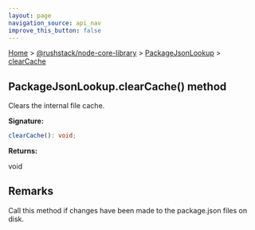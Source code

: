 ```yaml
---
layout: page
navigation_source: api_nav
improve_this_button: false
---
```



[Home](./index.md) &gt; [@rushstack/node-core-library](./node-core-library.md) &gt; [PackageJsonLookup](./node-core-library.packagejsonlookup.md) &gt; [clearCache](./node-core-library.packagejsonlookup.clearcache.md)

## PackageJsonLookup.clearCache() method

Clears the internal file cache.

<b>Signature:</b>

```typescript
clearCache(): void;
```
<b>Returns:</b>

void

## Remarks

Call this method if changes have been made to the package.json files on disk.
